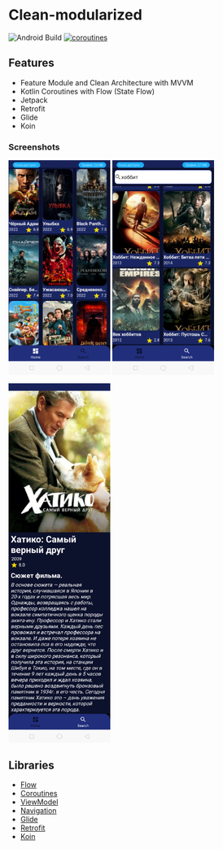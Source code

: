 # Clean-modularized
![Android Build](https://github.com/Ezike/Baking-App-Kotlin/workflows/Android%20Build/badge.svg) [![coroutines](https://img.shields.io/badge/Kotlin-Coroutines-orange)](https://developer.android.com/kotlin/coroutines)


## Features
* Feature Module and Clean Architecture with MVVM 
* Kotlin Coroutines with Flow (State Flow)
* Jetpack
* Retrofit
* Glide
* Koin


### Screenshots
<img src="https://github.com/e444er/Clean-modularized/blob/master/screen/s1.png" width="200" />   <img src="https://github.com/e444er/Clean-modularized/blob/master/screen/s2.png" width="200" /> 




<img src="https://github.com/e444er/Clean-modularized/blob/master/screen/s3.png" width="200" />

## Libraries
*   [Flow](https://github.com/androidbroadcast/ViewBindingPropertyDelegate)
*   [Coroutines](https://github.com/Kotlin/kotlinx.coroutines)
*   [ViewModel](https://developer.android.com/topic/libraries/architecture/viewmodel)
*   [Navigation](https://github.com/topics/android-navigation-component)
*   [Glide](https://github.com/bumptech/glide)
*   [Retrofit](https://square.github.io/retrofit/)
*   [Koin](https://dagger.dev/hilt)
